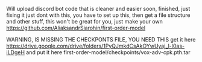Will upload discord bot code that is cleaner and easier soon, finished, just fixing it
just dont with this, you have to set up this, then get a file structure and other stuff, this won't be great for you, just make your own
https://github.com/AliaksandrSiarohin/first-order-model

WARNING, IS MISSING THE CHECKPONTS FILE, YOU NEED THIS
get it here https://drive.google.com/drive/folders/1PyQJmkdCsAkOYwUyaj_l-l0as-iLDgeH
and put it here first-order-model/checkpoints/vox-adv-cpk.pth.tar
